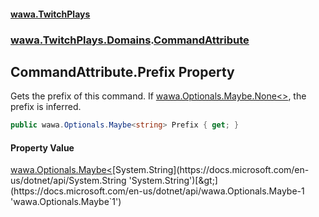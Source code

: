 #### [wawa.TwitchPlays](index.md 'index')
### [wawa.TwitchPlays.Domains](wawa.TwitchPlays.Domains.md 'wawa.TwitchPlays.Domains').[CommandAttribute](CommandAttribute.md 'wawa.TwitchPlays.Domains.CommandAttribute')

## CommandAttribute.Prefix Property

Gets the prefix of this command. If [wawa.Optionals.Maybe.None&lt;&gt;](https://docs.microsoft.com/en-us/dotnet/api/wawa.Optionals.Maybe.None--1 'wawa.Optionals.Maybe.None``1'), the prefix is inferred.

```csharp
public wawa.Optionals.Maybe<string> Prefix { get; }
```

#### Property Value
[wawa.Optionals.Maybe&lt;](https://docs.microsoft.com/en-us/dotnet/api/wawa.Optionals.Maybe-1 'wawa.Optionals.Maybe`1')[System.String](https://docs.microsoft.com/en-us/dotnet/api/System.String 'System.String')[&gt;](https://docs.microsoft.com/en-us/dotnet/api/wawa.Optionals.Maybe-1 'wawa.Optionals.Maybe`1')
